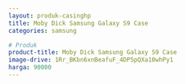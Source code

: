 ```yaml
---
layout: produk-casinghp
title: Moby Dick Samsung Galaxy S9 Case
categories: samsung

# Produk
product-title: Moby Dick Samsung Galaxy S9 Case
image-drive: 1Rr_BKbn6xnBeafuF_4DP5pQXa10whPy1
harga: 90000
---
```

